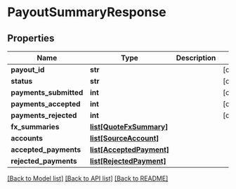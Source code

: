 # PayoutSummaryResponse

## Properties
Name | Type | Description | Notes
------------ | ------------- | ------------- | -------------
**payout_id** | **str** |  | [optional] 
**status** | **str** |  | [optional] 
**payments_submitted** | **int** |  | [optional] 
**payments_accepted** | **int** |  | [optional] 
**payments_rejected** | **int** |  | [optional] 
**fx_summaries** | [**list[QuoteFxSummary]**](QuoteFxSummary.md) |  | 
**accounts** | [**list[SourceAccount]**](SourceAccount.md) |  | 
**accepted_payments** | [**list[AcceptedPayment]**](AcceptedPayment.md) |  | 
**rejected_payments** | [**list[RejectedPayment]**](RejectedPayment.md) |  | 

[[Back to Model list]](../README.md#documentation-for-models) [[Back to API list]](../README.md#documentation-for-api-endpoints) [[Back to README]](../README.md)


